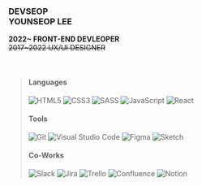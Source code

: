 ### DEVSEOP</br>YOUNSEOP LEE

**2022~ FRONT-END DEVLEOPER**</br>
~~2017~2022 UX/UI DESIGNER~~

<br />

> #### Languages ####
> ![HTML5](https://img.shields.io/badge/HTML5-E34F26.svg?&style=for-the-badge&logo=HTML5&logoColor=white)
> ![CSS3](https://img.shields.io/badge/CSS3-1572B6.svg?&style=for-the-badge&logo=CSS3&logoColor=white)
> ![SASS](https://img.shields.io/badge/SASS-hotpink.svg?style=for-the-badge&logo=SASS&logoColor=white)
> ![JavaScript](https://img.shields.io/badge/JavaScript-F7DF1E.svg?&style=for-the-badge&logo=JavaScript&logoColor=black)
> ![React](https://img.shields.io/badge/React-61DAFB.svg?&style=for-the-badge&logo=React&logoColor=black)
> #### Tools ####
> ![Git](https://img.shields.io/badge/Git-F05032.svg?&style=for-the-badge&logo=Git&logoColor=white)
> ![Visual Studio Code](https://img.shields.io/badge/Visual%20Studio%20Code-007ACC.svg?&style=for-the-badge&logo=Visual%20Studio%20Code&logoColor=white)
> ![Figma](https://img.shields.io/badge/Figma-F24E1E.svg?&style=for-the-badge&logo=Figma&logoColor=white)
> ![Sketch](https://img.shields.io/badge/Sketch-F7B500.svg?&style=for-the-badge&logo=Sketch&logoColor=black)
> #### Co-Works ####
> ![Slack](https://img.shields.io/badge/Slack-4A154B.svg?&style=for-the-badge&logo=Slack&logoColor=white)
> ![Jira](https://img.shields.io/badge/Jira-0052CC.svg?&style=for-the-badge&logo=Jira&logoColor=white)
> ![Trello](https://img.shields.io/badge/Trello-0052CC.svg?&style=for-the-badge&logo=Trello&logoColor=white)
> ![Confluence](https://img.shields.io/badge/Confluence-172B4D.svg?&style=for-the-badge&logo=Confluence&logoColor=white)
> ![Notion](https://img.shields.io/badge/Notion-000000.svg?&style=for-the-badge&logo=Notion&logoColor=white)
